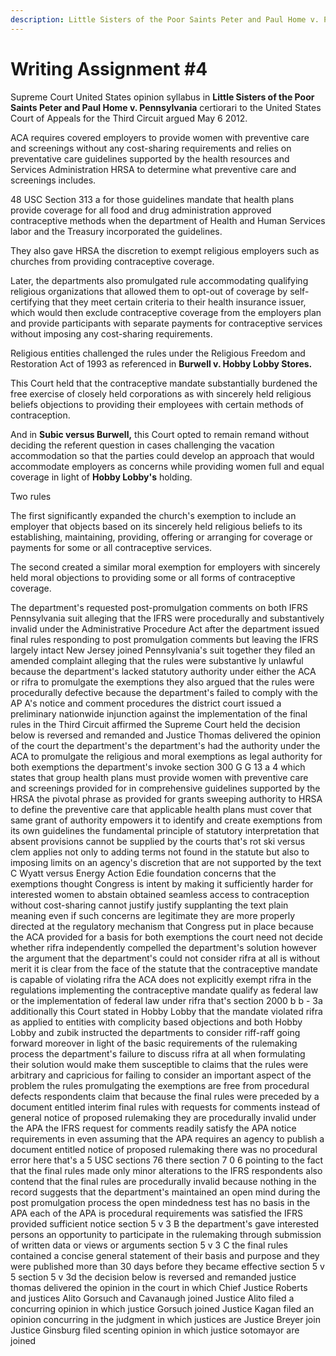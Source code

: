 ```yaml
---
description: Little Sisters of the Poor Saints Peter and Paul Home v. Pennsylvania
---
```


# Writing Assignment #4

Supreme Court United States opinion syllabus in **Little Sisters of the Poor Saints Peter and Paul Home v. Pennsylvania** certiorari to the United States Court of Appeals for the Third Circuit argued May 6 2012.

ACA requires covered employers to provide women with preventive care and screenings without any cost-sharing requirements and relies on preventative care guidelines supported by the health resources and Services Administration HRSA to determine what preventive care and screenings includes.

48 USC Section 313 a for those guidelines mandate that health plans provide coverage for all food and drug administration approved contraceptive methods when the department of Health and Human Services labor and the Treasury incorporated the guidelines.

They also gave HRSA the discretion to exempt religious employers such as churches from providing contraceptive coverage.

Later, the departments also promulgated rule accommodating qualifying religious organizations that allowed them to opt-out of coverage by self-certifying that they meet certain criteria to their health insurance issuer, which would then exclude contraceptive coverage from the employers plan and provide participants with separate payments for contraceptive services without imposing any cost-sharing requirements.

Religious entities challenged the rules under the Religious Freedom and Restoration Act of 1993 as referenced in **Burwell v. Hobby Lobby Stores.**&#x20;

This Court held that the contraceptive mandate substantially burdened the free exercise of closely held corporations as with sincerely held religious beliefs objections to providing their employees with certain methods of contraception.&#x20;

And in **Subic versus Burwell,** this Court opted to remain remand without deciding the referent question in cases challenging the vacation accommodation so that the parties could develop an approach that would accommodate employers as concerns while providing women full and equal coverage in light of **Hobby Lobby's** holding.

Two rules

The first significantly expanded the church's exemption to include an employer that objects based on its sincerely held religious beliefs to its establishing, maintaining, providing, offering or arranging for coverage or payments for some or all contraceptive services.

The second created a similar moral exemption for employers with sincerely held moral objections to providing some or all forms of contraceptive coverage.&#x20;

The department's requested post-promulgation comments on both IFRS Pennsylvania suit alleging that the IFRS were procedurally and substantively invalid under the Administrative Procedure Act after the department issued final rules responding to post promulgation comments but leaving the IFRS largely intact New Jersey joined Pennsylvania's suit together they filed an amended complaint alleging that the rules were substantive ly unlawful because the department's lacked statutory authority under either the ACA or rifra to promulgate the exemptions they also argued that the rules were procedurally defective because the department's failed to comply with the AP A's notice and comment procedures the district court issued a preliminary nationwide injunction against the implementation of the final rules in the Third Circuit affirmed the Supreme Court held the decision below is reversed and remanded and Justice Thomas delivered the opinion of the court the department's the department's had the authority under the ACA to promulgate the religious and moral exemptions as legal authority for both exemptions the department's invoke section 300 G G 13 a 4 which states that group health plans must provide women with preventive care and screenings provided for in comprehensive guidelines supported by the HRSA the pivotal phrase as provided for grants sweeping authority to HRSA to define the preventive care that applicable health plans must cover that same grant of authority empowers it to identify and create exemptions from its own guidelines the fundamental principle of statutory interpretation that absent provisions cannot be supplied by the courts that's rot ski versus clem applies not only to adding terms not found in the statute but also to imposing limits on an agency's discretion that are not supported by the text C Wyatt versus Energy Action Edie foundation concerns that the exemptions thought Congress is intent by making it sufficiently harder for interested women to abstain obtained seamless access to contraception without cost-sharing cannot justify justify supplanting the text plain meaning even if such concerns are legitimate they are more properly directed at the regulatory mechanism that Congress put in place because the ACA provided for a basis for both exemptions the court need not decide whether rifra independently compelled the department's solution however the argument that the department's could not consider rifra at all is without merit it is clear from the face of the statute that the contraceptive mandate is capable of violating rifra the ACA does not explicitly exempt rifra in the regulations implementing the contraceptive mandate qualify as federal law or the implementation of federal law under rifra that's section 2000 b b - 3a additionally this Court stated in Hobby Lobby that the mandate violated rifra as applied to entities with complicity based objections and both Hobby Lobby and zubik instructed the departments to consider riff-raff going forward moreover in light of the basic requirements of the rulemaking process the department's failure to discuss rifra at all when formulating their solution would make them susceptible to claims that the rules were arbitrary and capricious for failing to consider an important aspect of the problem the rules promulgating the exemptions are free from procedural defects respondents claim that because the final rules were preceded by a document entitled interim final rules with requests for comments instead of general notice of proposed rulemaking they are procedurally invalid under the APA the IFRS request for comments readily satisfy the APA notice requirements in even assuming that the APA requires an agency to publish a document entitled notice of proposed rulemaking there was no procedural error here that's a 5 USC sections 76 there section 7 0 6 pointing to the fact that the final rules made only minor alterations to the IFRS respondents also contend that the final rules are procedurally invalid because nothing in the record suggests that the department's maintained an open mind during the post promulgation process the open mindedness test has no basis in the APA each of the APA is procedural requirements was satisfied the IFRS provided sufficient notice section 5 v 3 B the department's gave interested persons an opportunity to participate in the rulemaking through submission of written data or views or arguments section 5 v 3 C the final rules contained a concise general statement of their basis and purpose and they were published more than 30 days before they became effective section 5 v 5 section 5 v 3d the decision below is reversed and remanded justice thomas delivered the opinion in the court in which Chief Justice Roberts and justices Alito Gorsuch and Cavanaugh joined Justice Alito filed a concurring opinion in which justice Gorsuch joined Justice Kagan filed an opinion concurring in the judgment in which justices are Justice Breyer join Justice Ginsburg filed scenting opinion in which justice sotomayor are joined
